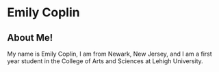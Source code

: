 # Emily Coplin

## About Me!

My name is Emily Coplin, I am from Newark, New Jersey, and I am a first year student in the College of Arts and Sciences at Lehigh University.
